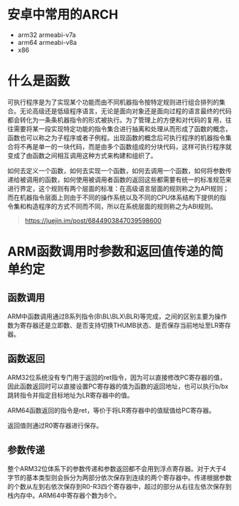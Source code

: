 # 安卓中常用的ARCH
- arm32 armeabi-v7a
- arm64 armeabi-v8a
- x86

# 什么是函数
可执行程序是为了实现某个功能而由不同机器指令按特定规则进行组合排列的集合。无论高级还是低级程序语言，无论是面向对象还是面向过程的语言最终的代码都会转化为一条条机器指令的形式被执行。为了管理上的方便和对代码的复用，往往需要将某一段实现特定功能的指令集合进行抽离和处理从而形成了函数的概念，函数也可以称之为子程序或者子例程。出现函数的概念后可执行程序的机器指令集合将不再是单一的一块代码，而是由多个函数组成的分块代码，这样可执行程序就变成了由函数之间相互调用这种方式来构建和组织了。

如何去定义一个函数，如何去实现一个函数，如何去调用一个函数，如何将参数传递给被调用的函数，如何使用被调用者函数的返回这些都需要有统一的标准规范来进行界定，这个规则有两个层面的标准：在高级语言层面的规则称之为API规则；而在机器指令层面上则由于不同的操作系统以及不同的CPU体系结构下提供的指令集和构造程序的方式不同而不同，所以在系统层面的规则称之为ABI规则。

> https://juejin.im/post/6844903847039598600

# ARM函数调用时参数和返回值传递的简单约定
## 函数调用
ARM中函数调用通过B系列指令(B\BL\BLX\BLR)等完成，之间的区别主要为操作数为寄存器还是立即数、是否支持切换THUMB状态、是否保存当前地址至LR寄存器。

## 函数返回
ARM32位系统没有专门用于返回的ret指令，因为可以直接修改PC寄存器的值，因此函数返回时可以直接设置PC寄存器的值为函数的返回地址，也可以执行b/bx跳转指令并指定目标地址为LR寄存器中的值。

ARM64函数返回的指令是ret，等价于将LR寄存器中的值赋值给PC寄存器。

返回值则通过R0寄存器进行保存。

## 参数传递
整个ARM32位体系下的参数传递和参数返回都不会用到浮点寄存器。对于大于4字节的基本类型则会拆分为两部分依次保存到连续的两个寄存器中。传递根据参数的个数从左到右依次保存到R0-R3四个寄存器中，超过的部分从右往左依次保存到栈内存中。ARM64中寄存器个数为8个。